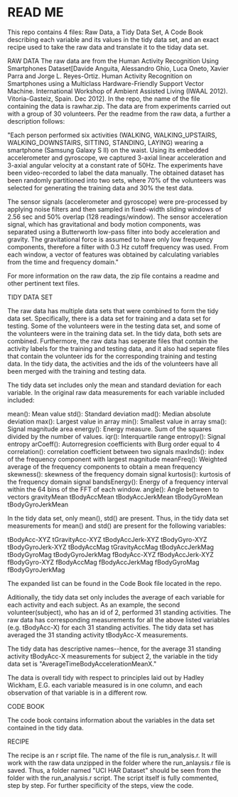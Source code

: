 READ ME
=======

This repo contains 4 files: Raw Data, a Tidy Data Set, A Code Book describing each variable and its values in the tidy data set, and an exact recipe used to take the raw data and translate it to the tiday data set.

RAW DATA
The raw data are from the Human Activity Recognition Using Smartphones Dataset[Davide Anguita, Alessandro Ghio, Luca Oneto, Xavier Parra and Jorge L. Reyes-Ortiz. Human Activity Recognition on Smartphones using a Multiclass Hardware-Friendly Support Vector Machine. International Workshop of Ambient Assisted Living (IWAAL 2012). Vitoria-Gasteiz, Spain. Dec 2012].  In the repo, the name of the file containing the data is rawhar.zip.   The data are from experiments carried out with a group of 30 volunteers.  Per the readme from the raw data, a further a description follows: 

 "Each person performed six activities (WALKING, WALKING_UPSTAIRS, WALKING_DOWNSTAIRS, SITTING, STANDING, LAYING) wearing a smartphone (Samsung Galaxy S II) on the waist. Using its embedded accelerometer and gyroscope, we captured 3-axial linear acceleration and 3-axial angular velocity at a constant rate of 50Hz. The experiments have been video-recorded to label the data manually. The obtained dataset has been randomly partitioned into two sets, where 70% of the volunteers was selected for generating the training data and 30% the test data. 

The sensor signals (accelerometer and gyroscope) were pre-processed by applying noise filters and then sampled in fixed-width sliding windows of 2.56 sec and 50% overlap (128 readings/window). The sensor acceleration signal, which has gravitational and body motion components, was separated using a Butterworth low-pass filter into body acceleration and gravity. The gravitational force is assumed to have only low frequency components, therefore a filter with 0.3 Hz cutoff frequency was used. From each window, a vector of features was obtained by calculating variables from the time and frequency domain."

For more information on the raw data, the zip file contains a readme and other pertinent text files.

TIDY DATA SET

The raw data has multiple data sets that were combined to form the tidy data set.  Specifically, there is a data set for training and a data set for testing.  Some of the volunteers were in the testing data set, and some of the volunteers were in the training data set.  In the tidy data, both sets are combined.   Furthermore, the raw data has seperate files that contain the activity labels for the training and testing data, and it also had seperate files that contain the volunteer ids for the corresponding training and testing data.  In the tidy data, the activities and the ids of the volunteers have all been merged with the training and testing data. 

The tidy data set includes only the mean and standard deviation for each variable.    In the original raw data measurements for each variable included included:

mean(): Mean value
std(): Standard deviation
mad(): Median absolute deviation 
max(): Largest value in array
min(): Smallest value in array
sma(): Signal magnitude area
energy(): Energy measure. Sum of the squares divided by the number of values. 
iqr(): Interquartile range 
entropy(): Signal entropy
arCoeff(): Autorregresion coefficients with Burg order equal to 4
correlation(): correlation coefficient between two signals
maxInds(): index of the frequency component with largest magnitude
meanFreq(): Weighted average of the frequency components to obtain a mean frequency
skewness(): skewness of the frequency domain signal 
kurtosis(): kurtosis of the frequency domain signal 
bandsEnergy(): Energy of a frequency interval within the 64 bins of the FFT of each window.
angle(): Angle between to vectors
gravityMean
tBodyAccMean
tBodyAccJerkMean
tBodyGyroMean
tBodyGyroJerkMean

In the tidy data set, only mean(), std() are present.  Thus, in the tidy data set measurements for mean() and std() are present for the following variables:

tBodyAcc-XYZ 
tGravityAcc-XYZ
tBodyAccJerk-XYZ
tBodyGyro-XYZ
tBodyGyroJerk-XYZ
tBodyAccMag
tGravityAccMag
tBodyAccJerkMag
tBodyGyroMag
tBodyGyroJerkMag
fBodyAcc-XYZ
fBodyAccJerk-XYZ
fBodyGyro-XYZ
fBodyAccMag
fBodyAccJerkMag
fBodyGyroMag
fBodyGyroJerkMag

The expanded list can be found in the Code Book file located in the repo.

Aditionally, the tidy data set only includes the average of each variable for each activity and each subject.   As an example, the second volunteer(subject), who has an id of 2, performed 31 standing activities.  The raw data has corresponding measurements for all the above listed variables (e.g. tBodyAcc-X) for each 31 standing activities.  The tidy data set has averaged the 31 standing activity tBodyAcc-X measurements. 

The tidy data has descriptive names--hence, for the average 31 standing activity tBodyAcc-X measurements for subject 2, the variable in the tidy data set is "AverageTimeBodyAccelerationMeanX."

The data is overall tidy with respect to principles laid out by Hadley Wickham, E.G. each variable measured is in one column, and each observation of that variable is in a different row.  

CODE BOOK

The code book contains information about the variables in the data set contained in the tidy data.

RECIPE

The recipe is an r script file.  The name of the file is run_analysis.r.   It will work with the raw data unzipped in the folder where the run_anlaysis.r file is saved.  Thus, a folder named "UCI HAR Dataset" should be seen from the folder with the run_analysis.r script.  The script itself is fully commented, step by step.  For further specificity of the steps, view the code.  
